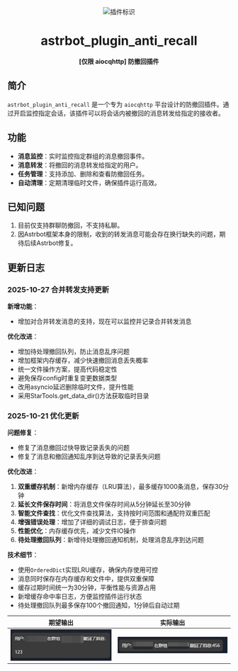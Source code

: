 <div align="center">

![插件标识](https://count.getloli.com/@astrbot_plugin_anti_recall?name=astrbot_plugin_anti_recall&theme=capoo-2&padding=7&offset=0&align=top&scale=1&pixelated=1&darkmode=auto)

# astrbot\_plugin\_anti\_recall

**[仅限 aiocqhttp] 防撤回插件**

</div>

## 简介

`astrbot_plugin_anti_recall` 是一个专为 `aiocqhttp` 平台设计的防撤回插件。通过开启监控指定会话，该插件可以将会话内被撤回的消息转发给指定的接收者。

## 功能

- **消息监控**：实时监控指定群组的消息撤回事件。
- **消息转发**：将撤回的消息转发给指定的用户。
- **任务管理**：支持添加、删除和查看防撤回任务。
- **自动清理**：定期清理临时文件，确保插件运行高效。

## 已知问题

1. 目前仅支持群聊防撤回，不支持私聊。
2. 因Astrbot框架本身的限制，收到的转发消息可能会存在换行缺失的问题，期待后续Astrbot修复。

## 更新日志

### 2025-10-27 合并转发支持更新

**新增功能**：
- 增加对合并转发消息的支持，现在可以监控并记录合并转发消息

**优化改进**：
- 增加待处理撤回队列，防止消息乱序问题
- 增加框架内存缓存，减少快速撤回消息丢失概率
- 统一文件操作方案，提高代码稳定性
- 避免保存config时重复变更数据类型
- 改用asyncio延迟删除临时文件，提升性能
- 采用StarTools.get_data_dir()方法获取临时目录

### 2025-10-21 优化更新

**问题修复**：
- 修复了消息撤回过快导致记录丢失的问题
- 修复了消息和撤回通知乱序到达导致的记录丢失问题

**优化改进**：
1. **双重缓存机制**：新增内存缓存（LRU算法），最多缓存1000条消息，保存30分钟
2. **延长文件保存时间**：将消息文件保存时间从5分钟延长至30分钟
3. **智能文件查找**：优化文件查找算法，支持按时间范围和通配符双重匹配
4. **增强错误处理**：增加了详细的调试日志，便于排查问题
5. **性能优化**：内存缓存优先，减少文件IO操作
6. **待处理撤回队列**：新增待处理撤回通知机制，处理消息乱序到达问题

**技术细节**：
- 使用`OrderedDict`实现LRU缓存，确保内存使用可控
- 消息同时保存在内存缓存和文件中，提供双重保障
- 缓存过期时间统一为30分钟，平衡性能与资源占用
- 新增缓存命中率日志，方便监控插件运行状态
- 待处理撤回队列最多保存100个撤回通知，1分钟后自动过期

| 期望输出                       | 实际输出                           |
|----------------------------|--------------------------------|
| ![img.png](images/img.png) | ![img_1.png](images/img_1.png) |
